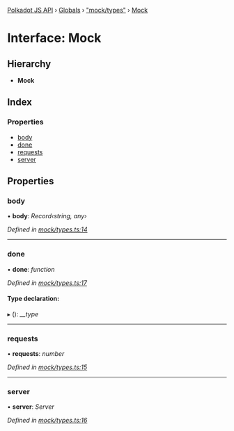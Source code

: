 [Polkadot JS API](../README.md) › [Globals](../globals.md) › ["mock/types"](../modules/_mock_types_.md) › [Mock](_mock_types_.mock.md)

# Interface: Mock

## Hierarchy

* **Mock**

## Index

### Properties

* [body](_mock_types_.mock.md#body)
* [done](_mock_types_.mock.md#done)
* [requests](_mock_types_.mock.md#requests)
* [server](_mock_types_.mock.md#server)

## Properties

###  body

• **body**: *Record‹string, any›*

*Defined in [mock/types.ts:14](https://github.com/polkadot-js/api/blob/506b042f8c/packages/rpc-provider/src/mock/types.ts#L14)*

___

###  done

• **done**: *function*

*Defined in [mock/types.ts:17](https://github.com/polkadot-js/api/blob/506b042f8c/packages/rpc-provider/src/mock/types.ts#L17)*

#### Type declaration:

▸ (): *__type*

___

###  requests

• **requests**: *number*

*Defined in [mock/types.ts:15](https://github.com/polkadot-js/api/blob/506b042f8c/packages/rpc-provider/src/mock/types.ts#L15)*

___

###  server

• **server**: *Server*

*Defined in [mock/types.ts:16](https://github.com/polkadot-js/api/blob/506b042f8c/packages/rpc-provider/src/mock/types.ts#L16)*
